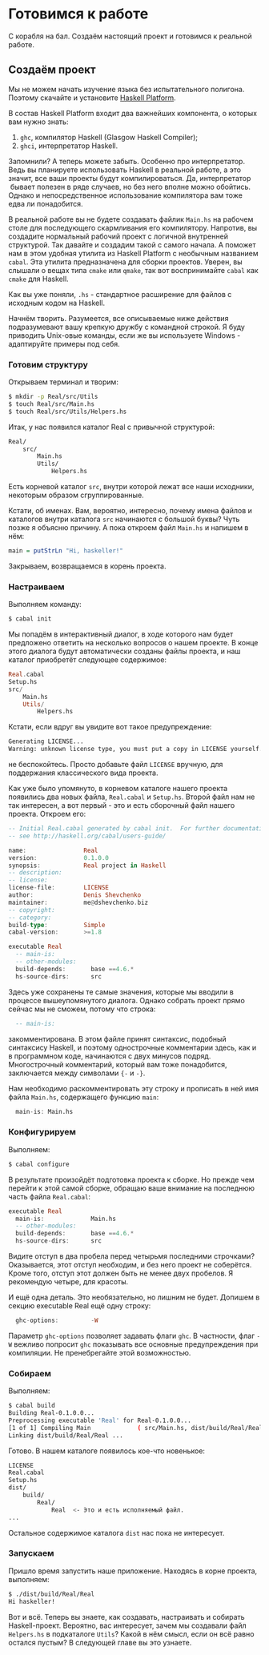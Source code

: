 Готовимся к работе
===============================================
С корабля на бал. Создаём настоящий проект и готовимся к реальной работе.

## Создаём проект

Мы не можем начать изучение языка без испытательного полигона. Поэтому скачайте и установите [Haskell Platform](http://www.haskell.org/platform/).

В состав Haskell Platform входит два важнейших компонента, о которых вам нужно знать:

1.  `ghc`, компилятор Haskell (Glasgow Haskell Compiler);
2.  `ghci`, интерпретатор Haskell.

Запомнили? А теперь можете забыть. Особенно про интерпретатор. Ведь вы планируете использовать Haskell в реальной работе, а это значит, все ваши проекты будут компилироваться. Да, интерпретатор  бывает полезен в ряде случаев, но без него вполне можно обойтись. Однако и непосредственное использование компилятора вам тоже едва ли понадобится.

В реальной работе вы не будете создавать файлик `Main.hs` на рабочем столе для последующего скармливания его компилятору. Напротив, вы создадите нормальный рабочий проект с логичной внутренней структурой. Так давайте и создадим такой с самого начала. А поможет нам в этом удобная утилита из Haskell Platform с необычным названием `cabal`. Эта утилита предназначена для сборки проектов. Уверен, вы слышали о вещах типа `cmake` или `qmake`, так вот воспринимайте `cabal` как `cmake` для Haskell.

Как вы уже поняли, `.hs` - стандартное расширение для файлов с исходным кодом на Haskell.

Начнём творить. Разумеется, все описываемые ниже действия подразумевают вашу крепкую дружбу с командной строкой. Я буду приводить Unix-овые команды, если же вы используете Windows - адаптируйте примеры под себя.

### Готовим структуру

Открываем терминал и творим:
```bash
$ mkdir -p Real/src/Utils
$ touch Real/src/Main.hs
$ touch Real/src/Utils/Helpers.hs
```
Итак, у нас появился каталог Real с привычной структурой: 
```bash
Real/
    src/
        Main.hs
        Utils/
            Helpers.hs
```
Есть корневой каталог `src`, внутри которой лежат все наши исходники, некоторым образом сгруппированные.

Кстати, об именах. Вам, вероятно, интересно, почему имена файлов и каталогов внутри каталога `src` начинаются с большой буквы? Чуть позже я объясню причину. А пока откроем файл `Main.hs` и напишем в нём:
```haskell
main = putStrLn "Hi, haskeller!"
```
Закрываем, возвращаемся в корень проекта.

### Настраиваем

Выполняем команду:
```bash
$ cabal init
```
Мы попадём в интерактивный диалог, в ходе которого нам будет предложено ответить на несколько вопросов о нашем проекте. В конце этого диалога будут автоматически созданы файлы проекта, и наш каталог приобретёт следующее содержимое:
```haskell
Real.cabal
Setup.hs
src/
    Main.hs
    Utils/
        Helpers.hs
```
Кстати, если вдруг вы увидите вот такое предупреждение:
```bash
Generating LICENSE...
Warning: unknown license type, you must put a copy in LICENSE yourself.
```
не беспокойтесь. Просто добавьте файл `LICENSE` вручную, для поддержания классического вида проекта.

Как уже было упомянуто, в корневом каталоге нашего проекта появились два новых файла, `Real.cabal` и `Setup.hs`. Второй файл нам не так интересен, а вот первый - это и есть сборочный файл нашего проекта. Откроем его:
```haskell
-- Initial Real.cabal generated by cabal init.  For further documentation,
-- see http://haskell.org/cabal/users-guide/

name:                Real
version:             0.1.0.0
synopsis:            Real project in Haskell
-- description:         
-- license:             
license-file:        LICENSE
author:              Denis Shevchenko
maintainer:          me@dshevchenko.biz
-- copyright:           
-- category:            
build-type:          Simple
cabal-version:       >=1.8

executable Real
  -- main-is:             
  -- other-modules:       
  build-depends:       base ==4.6.*
  hs-source-dirs:      src
```
Здесь уже сохранены те самые значения, которые мы вводили в процессе вышеупомянутого диалога. Однако собрать проект прямо сейчас мы не сможем, потому что строка:
```haskell
  -- main-is:
```
закомментирована. В этом файле принят синтаксис, подобный синтаксису Haskell, и поэтому однострочные комментарии здесь, как и в программном коде, начинаются с двух минусов подряд. Многострочный комментарий, который вам тоже понадобится, заключается между символами `{-` и `-}`.

Нам необходимо раскомментировать эту строку и прописать в ней имя файла `Main.hs`, содержащего функцию `main`:
```haskell
  main-is: Main.hs
```

### Конфигурируем

Выполняем:
```bash
$ cabal configure
```
В результате произойдёт подготовка проекта к сборке. Но прежде чем перейти к этой самой сборке, обращаю ваше внимание на последнюю часть файла `Real.cabal`:
```haskell
executable Real
  main-is:             Main.hs             
  -- other-modules:       
  build-depends:       base ==4.6.*
  hs-source-dirs:      src
```
Видите отступ в два пробела перед четырьмя последними строчками? Оказывается, этот отступ необходим, и без него проект не соберётся. Кроме того, отступ этот должен быть не менее двух пробелов. Я рекомендую четыре, для красоты.

И ещё одна деталь. Это необязательно, но лишним не будет. Допишем в секцию executable Real ещё одну строку:
```haskell
  ghc-options:         -W
```
Параметр `ghc-options` позволяет задавать флаги `ghc`. В частности, флаг `-W` вежливо попросит `ghc` показывать все основные предупреждения при компиляции. Не пренебрегайте этой возможностью.

### Собираем

Выполняем:
```bash
$ cabal build
Building Real-0.1.0.0...
Preprocessing executable 'Real' for Real-0.1.0.0...
[1 of 1] Compiling Main             ( src/Main.hs, dist/build/Real/Real-tmp/Main.o )
Linking dist/build/Real/Real ...
```
Готово. В нашем каталоге появилось кое-что новенькое:
```bash
LICENSE
Real.cabal
Setup.hs
dist/
    build/
        Real/
            Real  <- Это и есть исполняемый файл.
...
```
Остальное содержимое каталога `dist` нас пока не интересует.

### Запускаем

Пришло время запустить наше приложение. Находясь в корне проекта, выполняем:
```bash
$ ./dist/build/Real/Real
Hi haskeller!
```
Вот и всё. Теперь вы знаете, как создавать, настраивать и собирать Haskell-проект. Вероятно, вас интересует, зачем мы создавали файл `Helpers.hs` в подкаталоге `Utils`? Какой в нём смысл, если он всё равно остался пустым? В следующей главе вы это узнаете.

